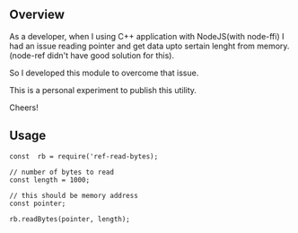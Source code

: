 ## Overview
As a developer, when I using C++ application with NodeJS(with node-ffi) I had an issue reading pointer and get data upto sertain lenght from memory. (node-ref didn't have good solution for this). 

So I developed this module to overcome that issue. 

This is a personal experiment to publish this utility. 

Cheers!

## Usage 
```javscript
const  rb = require('ref-read-bytes);

// number of bytes to read
const length = 1000;

// this should be memory address
const pointer;

rb.readBytes(pointer, length);
```

